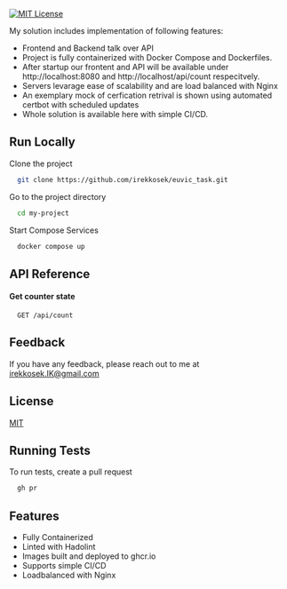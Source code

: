 

[![MIT License](https://img.shields.io/badge/License-MIT-green.svg)](https://choosealicense.com/licenses/mit/)


My solution includes implementation of following features:
- Frontend and Backend talk over API
- Project is fully containerized with Docker Compose and Dockerfiles. 
- After startup our frontent and API will be available under http://localhost:8080 and http://localhost/api/count respecitvely.
- Servers levarage ease of scalability and are load balanced with Nginx
- An exemplary mock of cerfication retrival is shown using automated certbot with scheduled updates 
- Whole solution is available here with simple CI/CD.  


## Run Locally

Clone the project

```bash
  git clone https://github.com/irekkosek/euvic_task.git
```

Go to the project directory

```bash
  cd my-project
```

Start Compose Services 

```bash
  docker compose up
```



## API Reference

#### Get counter state

```http
  GET /api/count
```









## Feedback

If you have any feedback, please reach out to me at irekkosek.IK@gmail.com


## License

[MIT](https://choosealicense.com/licenses/mit/)


## Running Tests

To run tests, create a pull request

```bash
  gh pr
```


## Features

- Fully Containerized
- Linted with Hadolint
- Images built and deployed to ghcr.io
- Supports simple CI/CD
- Loadbalanced with Nginx 

